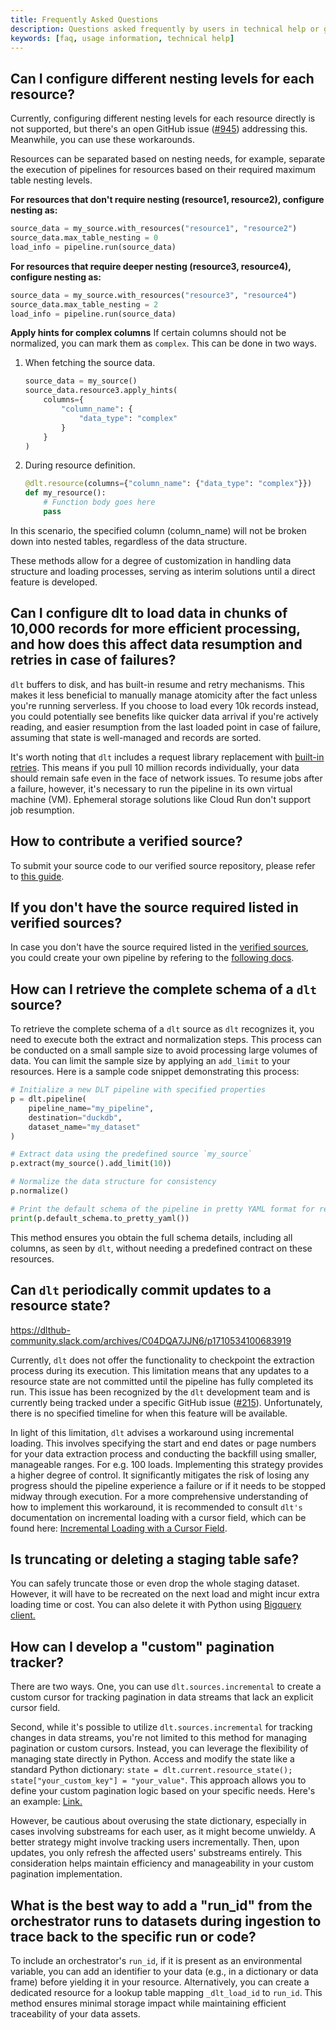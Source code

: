 ```yaml
---
title: Frequently Asked Questions
description: Questions asked frequently by users in technical help or github issues
keywords: [faq, usage information, technical help]
---
```



## Can I configure different nesting levels for each resource?

Currently, configuring different nesting levels for each resource directly is not supported, but there's an open GitHub issue ([#945](https://github.com/dlt-hub/dlt/issues/945)) addressing this. Meanwhile, you can use these workarounds.

Resources can be separated based on nesting needs, for example, separate the execution of pipelines for resources based on their required maximum table nesting levels.

**For resources that don't require nesting (resource1, resource2), configure nesting as:**

```py
source_data = my_source.with_resources("resource1", "resource2")
source_data.max_table_nesting = 0
load_info = pipeline.run(source_data)
```

**For resources that require deeper nesting (resource3, resource4), configure nesting as:**

```py
source_data = my_source.with_resources("resource3", "resource4")
source_data.max_table_nesting = 2
load_info = pipeline.run(source_data)
```

**Apply hints for complex columns**
If certain columns should not be normalized, you can mark them as `complex`. This can be done in two ways.

1. When fetching the source data.
   ```py
   source_data = my_source()
   source_data.resource3.apply_hints(
       columns={
           "column_name": {
               "data_type": "complex"
           }
       }
   )
   ```

1. During resource definition.
   ```py
   @dlt.resource(columns={"column_name": {"data_type": "complex"}})
   def my_resource():
       # Function body goes here
       pass
   ```
In this scenario, the specified column (column_name) will not be broken down into nested tables, regardless of the data structure.

These methods allow for a degree of customization in handling data structure and loading processes, serving as interim solutions until a direct feature is developed.

## Can I configure dlt to load data in chunks of 10,000 records for more efficient processing, and how does this affect data resumption and retries in case of failures?

`dlt` buffers to disk, and has built-in resume and retry mechanisms. This makes it less beneficial to manually manage atomicity after the fact unless you're running serverless. If you choose to load every 10k records instead, you could potentially see benefits like quicker data arrival if you're actively reading, and easier resumption from the last loaded point in case of failure, assuming that state is well-managed and records are sorted.

It's worth noting that `dlt` includes a request library replacement with [built-in retries](../../docs/reference/performance#using-the-built-in-requests-client). This means if you pull 10 million records individually, your data should remain safe even in the face of network issues. To resume jobs after a failure, however, it's necessary to run the pipeline in its own virtual machine (VM). Ephemeral storage solutions like Cloud Run don't support job resumption.

## How to contribute a verified source?

To submit your source code to our verified source repository, please refer to [this guide](https://github.com/dlt-hub/verified-sources/blob/master/CONTRIBUTING.md).

## If you don't have the source required listed in verified sources?

In case you don't have the source required listed in the [verified sources](../../docs/dlt-ecosystem/verified-sources/), you could create your own pipeline by refering to the [following docs](../../docs/walkthroughs/create-a-pipeline). 

## How can I retrieve the complete schema of a `dlt` source?

To retrieve the complete schema of a `dlt` source as `dlt` recognizes it, you need to execute both the extract and normalization steps. This process can be conducted on a small sample size to avoid processing large volumes of data. You can limit the sample size by applying an `add_limit` to your resources. Here is a sample code snippet demonstrating this process:

```py
# Initialize a new DLT pipeline with specified properties
p = dlt.pipeline(
    pipeline_name="my_pipeline",
    destination="duckdb",
    dataset_name="my_dataset"
)

# Extract data using the predefined source `my_source`
p.extract(my_source().add_limit(10))

# Normalize the data structure for consistency
p.normalize()

# Print the default schema of the pipeline in pretty YAML format for review
print(p.default_schema.to_pretty_yaml())
```

This method ensures you obtain the full schema details, including all columns, as seen by `dlt`, without needing a predefined contract on these resources.

## Can `dlt` periodically commit updates to a resource state?
https://dlthub-community.slack.com/archives/C04DQA7JJN6/p1710534100683919

Currently, `dlt` does not offer the functionality to checkpoint the extraction process during its execution. This limitation means that any updates to a resource state are not committed until the pipeline has fully completed its run. This issue has been recognized by the `dlt` development team and is currently being tracked under a specific GitHub issue ([#215](https://github.com/dlt-hub/dlt/issues/215)). Unfortunately, there is no specified timeline for when this feature will be available.

In light of this limitation, `dlt` advises a workaround using incremental loading. This involves specifying the start and end dates or page numbers for your data extraction process and conducting the backfill using smaller, manageable ranges. For e.g. 100 loads. Implementing this strategy provides a higher degree of control. It significantly mitigates the risk of losing any progress should the pipeline experience a failure or if it needs to be stopped midway through execution. For a more comprehensive understanding of how to implement this workaround, it is recommended to consult `dlt's` documentation on incremental loading with a cursor field, which can be found here: [Incremental Loading with a Cursor Field](../../docs/general-usage/incremental-loading#incremental-loading-with-a-cursor-field).

## Is truncating or deleting a staging table safe?

You can safely truncate those or even drop the whole staging dataset. However, it will have to be recreated on the next load and might incur extra loading time or cost.
You can also delete it with Python using [Bigquery client.](https://cloud.google.com/bigquery/docs/samples/bigquery-delete-dataset#bigquery_delete_dataset-python)

## How can I develop a "custom" pagination tracker?

There are two ways. One, you can use `dlt.sources.incremental` to create a custom cursor for tracking pagination in data streams that lack an explicit cursor field.

Second, while it's possible to utilize `dlt.sources.incremental` for tracking changes in data streams, you're not limited to this method for managing pagination or custom cursors. Instead, you can leverage the flexibility of managing state directly in Python. Access and modify the state like a standard Python dictionary: `state = dlt.current.resource_state(); state["your_custom_key"] = "your_value"`. This approach allows you to define your custom pagination logic based on your specific needs. Here's an example: [Link.](https://github.com/dlt-hub/verified-sources/blob/master/sources/chess/__init__.py#L95)

However, be cautious about overusing the state dictionary, especially in cases involving substreams for each user, as it might become unwieldy. A better strategy might involve tracking users incrementally. Then, upon updates, you only refresh the affected users' substreams entirely. This consideration helps maintain efficiency and manageability in your custom pagination implementation.

## What is the best way to add a "run_id" from the orchestrator runs to datasets during ingestion to trace back to the specific run or code?

To include an orchestrator's `run_id`, if it is present as an environmental variable, you can add an identifier to your data (e.g., in a dictionary or data frame) before yielding it in your resource. Alternatively, you can create a dedicated resource for a lookup table mapping `_dlt_load_id` to `run_id`. This method ensures minimal storage impact while maintaining efficient traceability of your data assets.
